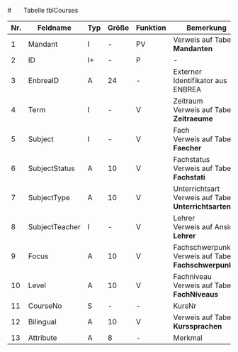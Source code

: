 #       Tabelle tblCourses


Nr.|Feldname|Typ|Größe|Funktion|Bemerkung
--|--|--|--|--|--
1|Mandant|I|-|PV|Verweis auf Tabelle **Mandanten**
2|ID|I+|-|P|-
3|EnbreaID|A|24|-|Externer Identifikator aus ENBREA
4|Term|I|-|V|Zeitraum<br/>Verweis auf Tabelle **Zeitraeume**
5|Subject|I|-|V|Fach<br/>Verweis auf Tabelle **Faecher**
6|SubjectStatus|A|10|V|Fachstatus<br/>Verweis auf Tabelle **Fachstati**
7|SubjectType|A|10|V|Unterrichtsart<br/>Verweis auf Tabelle **Unterrichtsarten**
8|SubjectTeacher|I|-|V|Lehrer<br/> Verweis auf Ansicht **Lehrer**
9|Focus|A|10|V|Fachschwerpunkt<br/>Verweis auf Tabelle **Fachschwerpunkte**
10|Level|A|10|V|Fachniveau<br/> Verweis auf Tabelle **FachNiveaus**
11|CourseNo|S|-|-|KursNr
12|Bilingual|A|10|V|Verweis auf Tabelle **Kurssprachen**
13|Attribute|A|8|-|Merkmal
